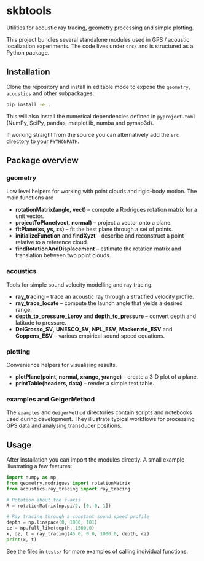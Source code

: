 # skbtools

Utilities for acoustic ray tracing, geometry processing and simple plotting.

This project bundles several standalone modules used in GPS / acoustic
localization experiments. The code lives under `src/` and is structured as a
Python package.

## Installation

Clone the repository and install in editable mode to expose the `geometry`,
`acoustics` and other subpackages:

```bash
pip install -e .
```

This will also install the numerical dependencies defined in
`pyproject.toml` (NumPy, SciPy, pandas, matplotlib, numba and pymap3d).

If working straight from the source you can alternatively add the `src`
directory to your `PYTHONPATH`.

## Package overview

### geometry

Low level helpers for working with point clouds and rigid-body motion.
The main functions are

- **rotationMatrix(angle, vect)** – compute a Rodrigues rotation matrix
  for a unit vector.
- **projectToPlane(vect, normal)** – project a vector onto a plane.
- **fitPlane(xs, ys, zs)** – fit the best plane through a set of points.
- **initializeFunction** and **findXyzt** – describe and reconstruct a
  point relative to a reference cloud.
- **findRotationAndDisplacement** – estimate the rotation matrix and
  translation between two point clouds.

### acoustics

Tools for simple sound velocity modelling and ray tracing.

- **ray_tracing** – trace an acoustic ray through a stratified velocity
  profile.
- **ray_trace_locate** – compute the launch angle that yields a desired
  range.
- **depth_to_pressure_Leroy** and **depth_to_pressure** – convert depth
  and latitude to pressure.
- **DelGrosso_SV**, **UNESCO_SV**, **NPL_ESV**, **Mackenzie_ESV** and
  **Coppens_ESV** – various empirical sound‑speed equations.

### plotting

Convenience helpers for visualising results.

- **plotPlane(point, normal, xrange, yrange)** – create a 3‑D plot of a
  plane.
- **printTable(headers, data)** – render a simple text table.

### examples and GeigerMethod

The `examples` and `GeigerMethod` directories contain scripts and
notebooks used during development. They illustrate typical workflows for
processing GPS data and analysing transducer positions.

## Usage

After installation you can import the modules directly. A small example
illustrating a few features:

```python
import numpy as np
from geometry.rodrigues import rotationMatrix
from acoustics.ray_tracing import ray_tracing

# Rotation about the z-axis
R = rotationMatrix(np.pi/2, [0, 0, 1])

# Ray tracing through a constant sound speed profile
depth = np.linspace(0, 1000, 101)
cz = np.full_like(depth, 1500.0)
x, dz, t = ray_tracing(45.0, 0.0, 1000.0, depth, cz)
print(x, t)
```

See the files in `tests/` for more examples of calling individual
functions.
